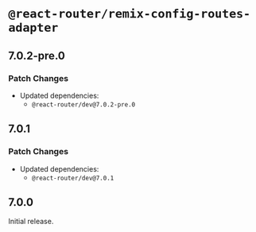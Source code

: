# `@react-router/remix-config-routes-adapter`

## 7.0.2-pre.0

### Patch Changes

- Updated dependencies:
  - `@react-router/dev@7.0.2-pre.0`

## 7.0.1

### Patch Changes

- Updated dependencies:
  - `@react-router/dev@7.0.1`

## 7.0.0

Initial release.
